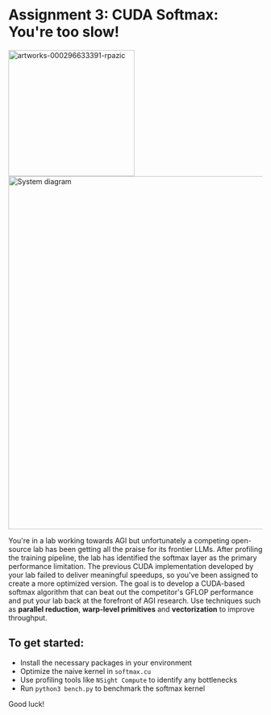 # Assignment 3: CUDA Softmax: You're too slow!
<img src="https://github.com/user-attachments/assets/44c161d3-9b11-4ea8-9c65-ccc1202d165c" width="250" alt="artworks-000296633391-rpazic">

<img src="https://github.com/user-attachments/assets/67bd7a9a-d9ee-4447-a17e-1ac8aa59e1ad" width="700px" alt="System diagram">

You're in a lab working towards AGI but unfortunately a competing open-source lab has been getting all the praise for its frontier LLMs. After profiling the training pipeline, the lab has identified the softmax layer as the primary performance limitation. The previous CUDA implementation developed by your lab failed to deliver meaningful speedups, so you've been assigned to create a more optimized version. The goal is to develop a CUDA-based softmax algorithm that can beat out the competitor's GFLOP performance and put your lab back at the forefront of AGI research. Use techniques such as **parallel reduction**, **warp-level primitives** and **vectorization** to improve throughput.

## To get started:
- Install the necessary packages in your environment
- Optimize the naive kernel in `softmax.cu`
- Use profiling tools like `NSight Compute` to identify any bottlenecks
- Run `python3 bench.py` to benchmark the softmax kernel 

Good luck!
